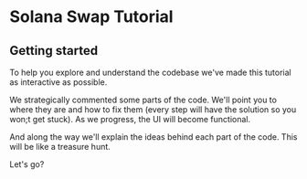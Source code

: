# Solana Swap Tutorial

## Getting started

To help you explore and understand the codebase we've made this tutorial as interactive as possible.

We strategically commented some parts of the code. We'll point you to where they are and how to fix them (every step will have the solution so you won;t get stuck). As we progress, the UI will become functional.

And along the way we'll explain the ideas behind each part of the code. This will be like a treasure hunt.

Let's go?